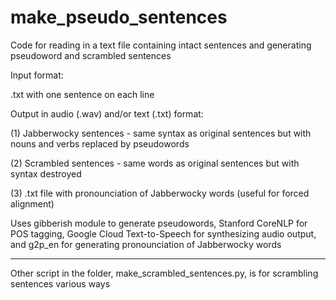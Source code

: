# make_pseudo_sentences

Code for reading in a text file containing intact sentences and generating pseudoword and scrambled sentences 

Input format:

.txt with one sentence on each line

Output in audio (.wav) and/or text (.txt) format:

(1) Jabberwocky sentences - same syntax as original sentences but with nouns and verbs replaced by pseudowords

(2) Scrambled sentences - same words as original sentences but with syntax destroyed

(3) .txt file with pronounciation of Jabberwocky words (useful for forced alignment)


Uses gibberish module to generate pseudowords, Stanford CoreNLP for POS tagging, Google Cloud Text-to-Speech for synthesizing audio output, and g2p_en for generating pronounciation of Jabberwocky words


--------------------------------------------------------------------------------------

Other script in the folder, make_scrambled_sentences.py, is for scrambling sentences various ways
